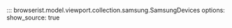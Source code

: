 ::: browserist.model.viewport.collection.samsung.SamsungDevices
    options:
      show_source: true
